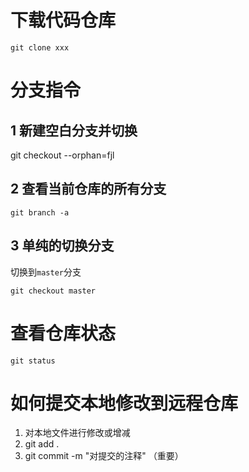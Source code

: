 # 下载代码仓库

`git clone xxx`





# 分支指令

## 1 新建空白分支并切换

git checkout --orphan=fjl

##  2 查看当前仓库的所有分支

`git branch -a`

## 3 单纯的切换分支
切换到`master`分支

`git checkout master`





# 查看仓库状态
`git status `




# 如何提交本地修改到远程仓库
1. 对本地文件进行修改或增减
2. git add .
3. git commit -m "对提交的注释"  （重要）